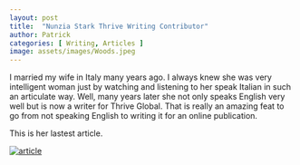 ```yaml
---
layout: post
title:  "Nunzia Stark Thrive Writing Contributor"
author: Patrick
categories: [ Writing, Articles ]
image: assets/images/Woods.jpeg
---
```


I married my wife in Italy many years ago. I always knew she was very intelligent woman just by watching and listening to her speak Italian in such an articulate way. Well, many years later she not only speaks English very well but is now a writer for Thrive Global. That is really an amazing feat to go from not speaking English to writing it for an online publication.

This is her lastest article.

[![article](https://www.thriveglobal.com/stories/28839-what-is-sad/… "Let's check Jason S' profile page")](https://www.thriveglobal.com/stories/28839-what-is-sad/)


